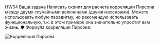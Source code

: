 HW04
Ваша задача
Написать скрипт для расчета корреляции Пирсона между двумя случайными величинами (двумя массивами). Можете
использовать любую парадигму, но рекомендую использовать функциональную, т.к. в этом примере она значительно
упростит вам жизнь.
● Формула корреляции Пирсона:

![Корреляция Пирсона](https://github.com/AnnaBinoid/Paradigms04-06/assets/119959206/2a3233e4-b5f2-4b78-9ddd-5868df9ba485)
